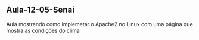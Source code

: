 ## Aula-12-05-Senai
Aula mostrando como implemetar o Apache2 no Linux com uma página que mostra as condições do clima

